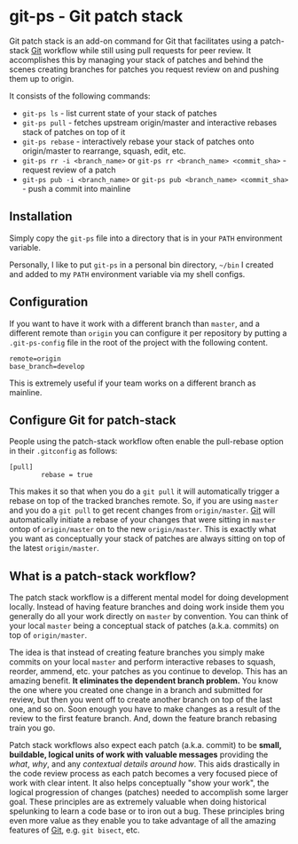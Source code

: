 # git-ps - Git patch stack

Git patch stack is an add-on command for Git that facilitates using a patch-stack [Git][] workflow while still using pull requests for peer review. It accomplishes this by managing your stack of patches and behind the scenes creating branches for patches you request review on and pushing them up to origin.

It consists of the following commands:

- `git-ps ls` - list current state of your stack of patches
- `git-ps pull` - fetches upstream origin/master and interactive rebases stack of patches on top of it
- `git-ps rebase` - interactively rebase your stack of patches onto origin/master to rearrange, squash, edit, etc.
- `git-ps rr -i <branch_name>` or `git-ps rr <branch_name> <commit_sha>` - request review of a patch
- `git-ps pub -i <branch_name>` or `git-ps pub <branch_name> <commit_sha>` - push a commit into mainline

## Installation

Simply copy the `git-ps` file into a directory that is in your `PATH` environment variable.

Personally, I like to put `git-ps` in a personal bin directory, `~/bin` I created and added to my `PATH` environment variable via my shell configs.

## Configuration

If you want to have it work with a different branch than `master`, and a different remote than `origin` you can configure it per repository by putting a `.git-ps-config` file in the root of the project with the following content.

```
remote=origin
base_branch=develop
```

This is extremely useful if your team works on a different branch as mainline.

## Configure Git for patch-stack

People using the patch-stack workflow often enable the pull-rebase option in their `.gitconfig` as follows:

```text
[pull]
		rebase = true
```

This makes it so that when you do a `git pull` it will automatically trigger a rebase on top of the tracked branches remote. So, if you are using `master` and you do a `git pull` to get recent changes from `origin/master`. [Git][] will automatically initiate a rebase of your changes that were sitting in `master` ontop of `origin/master` on to the new `origin/master`. This is exactly what you want as conceptually your stack of patches are always sitting on top of the latest `origin/master`.


## What is a patch-stack workflow?

The patch stack workflow is a different mental model for doing development locally. Instead of having feature branches and doing work inside them you generally do all your work directly on `master` by convention. You can think of your local `master` being a conceptual stack of patches (a.k.a. commits) on top of `origin/master`.

The idea is that instead of creating feature branches you simply make commits on your local `master` and perform interactive rebases to squash, reorder, ammend, etc. your patches as you continue to develop. This has an amazing benefit. **It eliminates the dependent branch problem.** You know the one where you created one change in a branch and submitted for review, but then you went off to create another branch on top of the last one, and so on. Soon enough you have to make changes as a result of the review to the first feature branch. And, down the feature branch rebasing train you go.

Patch stack workflows also expect each patch (a.k.a. commit) to be **small, buildable, logical units of work with valuable messages** providing the *what*, *why*, and any *contextual details around how*. This aids drastically in the code review process as each patch becomes a very focused piece of work with clear intent. It also helps conceptually "show your work", the logical progression of changes (patches) needed to accomplish some larger goal. These principles are as extremely valuable when doing historical spelunking to learn a code base or to iron out a bug. These principles bring even more value as they enable you to take advantage of all the amazing features of [Git][], e.g. `git bisect`, etc.


[Git]: https://git-scm.com
[GitHub]: https://github.com
[Bitbucket]: https://bitbucket.com
[skim]: https://github.com/lotabout/skim
